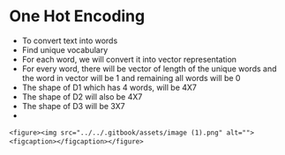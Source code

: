 # One Hot Encoding

* To convert text into words
* Find unique vocabulary
* For each word, we will convert it into vector representation
* For every word, there will be vector of length of the unique words and the word in vector will be 1 and remaining all words will be 0
* The shape of D1 which has 4 words, will be 4X7
* The shape of D2 will also be 4X7
* The shape of D3 will be 3X7
*

    <figure><img src="../../.gitbook/assets/image (1).png" alt=""><figcaption></figcaption></figure>
